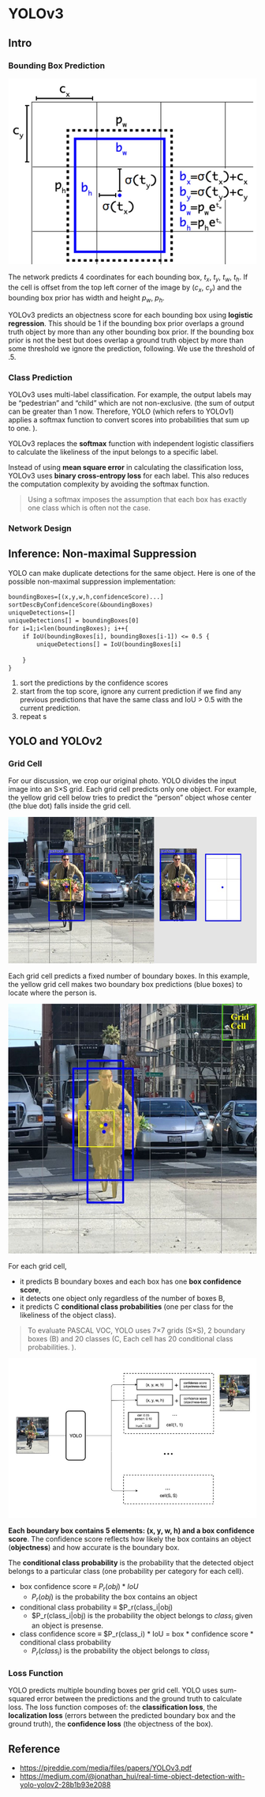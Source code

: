 # YOLOv3

## Intro

### Bounding Box Prediction

![Bounding Box Prediction](https://github.com/AarioAi/Note/blob/master/Image%20Recoginization%20%E5%9B%BE%E5%83%8F%E8%AF%86%E5%88%AB/_asset/YOLOv3-bounding-box.jpg?raw=true)

The network predicts 4 coordinates for each bounding box, $t_x$, $t_y$, $t_w$, $t_h$. If the cell is offset from the top left corner of the image by ($c_x$, $c_y$) and the bounding box prior has width and height $p_w$, $p_h$.


YOLOv3 predicts an objectness score for each bounding box using **logistic regression**. This should be 1 if the bounding box prior overlaps a ground truth object by more than any other bounding box prior. If the bounding box prior is not the best but does overlap a ground truth object by more than some threshold we ignore the prediction, following. We use the threshold of .5.

### Class Prediction

YOLOv3 uses multi-label classification. For example, the output labels may be “pedestrian” and “child” which are not non-exclusive. (the sum of output can be greater than 1 now. Therefore, YOLO (which refers to YOLOv1) applies a softmax function to convert scores into probabilities that sum up to one. ).

YOLOv3 replaces the **softmax** function with independent logistic classifiers to calculate the likeliness of the input belongs to a specific label. 

 Instead of using **mean square error** in calculating the classification loss, YOLOv3 uses **binary cross-entropy loss** for each label. This also reduces the computation complexity by avoiding the softmax function.


> Using a softmax imposes the assumption that each box has exactly one class which is often not the case.



### Network Design


## Inference: Non-maximal Suppression

YOLO can make duplicate detections for the same object. Here is one of the possible non-maximal suppression implementation:

```
boundingBoxes=[(x,y,w,h,confidenceScore)...]
sortDescByConfidenceScore(&boundingBoxes)
uniqueDetections=[]
uniqueDetections[] = boundingBoxes[0]
for i=1;i<len(boundingBoxes); i++{
    if IoU(boundingBoxes[i], boundingBoxes[i-1]) <= 0.5 {
        uniqueDetections[] = IoU(boundingBoxes[i]

    }
}
```
1. sort the predictions by the confidence scores
2. start from the top score, ignore any current prediction if we find any previous predictions that have the same class and IoU $\gt$ 0.5 with the current prediction.
3. repeat s


## YOLO and YOLOv2

### Grid Cell
For our discussion, we crop our original photo. YOLO divides the input image into an S×S grid. Each grid cell predicts only one object. For example, the yellow grid cell below tries to predict the “person” object whose center (the blue dot) falls inside the grid cell.

![Each grid cell detects one object for our discussion](https://github.com/AarioAi/Note/blob/master/Image%20Recoginization%20%E5%9B%BE%E5%83%8F%E8%AF%86%E5%88%AB/_asset/YOLOv3-grid-cell.jpg?raw=true)

Each grid cell predicts a fixed number of boundary boxes. In this example, the yellow grid cell makes two boundary box predictions (blue boxes) to locate where the person is.

![A grid makes two boundary-boxes for our discussion](https://github.com/AarioAi/Note/blob/master/Image%20Recoginization%20%E5%9B%BE%E5%83%8F%E8%AF%86%E5%88%AB/_asset/YOLOv3-grid-bounding-box.jpg?raw=true)


For each grid cell,

* it predicts B boundary boxes and each box has one **box confidence score**,
* it detects one object only regardless of the number of boxes B,
* it predicts C **conditional class probabilities** (one per class for the likeliness of the object class).
  
> To evaluate PASCAL VOC, YOLO uses 7×7 grids (S×S), 2 boundary boxes (B) and 20 classes (C, Each cell has 20 conditional class probabilities. ).

![YOYO make SxS predictions with B boundary boxes.](https://github.com/AarioAi/Note/blob/master/Image%20Recoginization%20%E5%9B%BE%E5%83%8F%E8%AF%86%E5%88%AB/_asset/YOLOv3-make-SxS-predictions.jpg?raw=true)



**Each boundary box contains 5 elements: (x, y, w, h) and a box confidence score**. The confidence score reflects how likely the box contains an object (**objectness**) and how accurate is the boundary box.

The **conditional class probability** is the probability that the detected object belongs to a particular class (one probability per category for each cell).


* box confidence score $\equiv$ $P_r(obj) * IoU$
  * $P_r(obj)$ is the probability the box contains an object
* conditional class probability $\equiv$ $P_r(class_i|obj)
  * $P_r(class_i|obj) is the probability the object belongs to $class_i$ given an object is presense.
* class confidence score $\equiv$ $P_r(class_i) * IoU = box * confidence score * conditional class probability
  * $P_r(class_i)$ is the probability the object belongs to $class_i$


### Loss Function
YOLO predicts multiple bounding boxes per grid cell. YOLO uses sum-squared error between the predictions and the ground truth to calculate loss. The loss function composes of: the **classification loss**, the **localization loss** (errors between the predicted boundary box and the ground truth), the **confidence loss** (the objectness of the box).



## Reference
* https://pjreddie.com/media/files/papers/YOLOv3.pdf
* https://medium.com/@jonathan_hui/real-time-object-detection-with-yolo-yolov2-28b1b93e2088